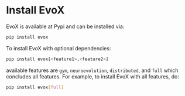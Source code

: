 # Install EvoX

EvoX is available at Pypi and can be installed via:

```bash
pip install evox
```

To install EvoX with optional dependencies:

```bash
pip install evox[<feature1>,<feature2>]
```

available features are `gym`, `neuroevolution`, `distributed`, and `full` which concludes all features.
For example, to install EvoX with all features, do:

```bash
pip install evox[full]
```
